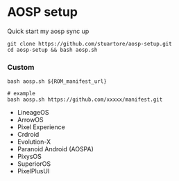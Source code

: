 # AOSP setup
Quick start my aosp sync up
```
git clone https://github.com/stuartore/aosp-setup.git
cd aosp-setup && bash aosp.sh
```

### Custom
```
bash aosp.sh ${ROM_manifest_url}

# example
bash aosp.sh https://github.com/xxxxx/manifest.git
```

+ LineageOS
+ ArrowOS
+ Pixel Experience
+ Crdroid
+ Evolution-X
+ Paranoid Android (AOSPA)
+ PixysOS
+ SuperiorOS
+ PixelPlusUI
